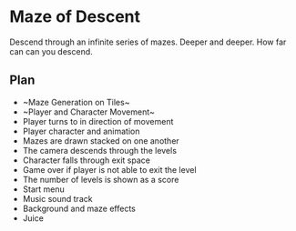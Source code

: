 # Maze of Descent

Descend through an infinite series of mazes. Deeper and deeper. How far can can you descend.

## Plan

* ~Maze Generation on Tiles~
* ~Player and Character Movement~
* Player turns to in direction of movement
* Player character and animation
* Mazes are drawn stacked on one another
* The camera descends through the levels
* Character falls through exit space
* Game over if player is not able to exit the level
* The number of levels is shown as a score
* Start menu
* Music sound track
* Background and maze effects
* Juice
